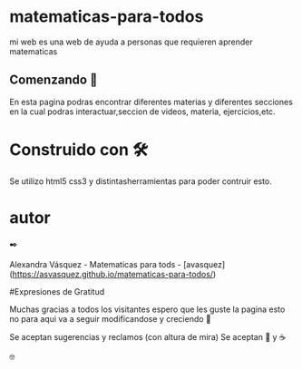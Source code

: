 # matematicas-para-todos
mi web es una web de ayuda a personas que requieren aprender matematicas

## Comenzando 🚀

En esta pagina podras encontrar diferentes materias y diferentes secciones en la cual podras interactuar,seccion de videos, materia, ejercicios,etc.


# Construido con 🛠️

Se utilizo html5 css3 y distintasherramientas para poder contruir esto.

# autor
✒️

Alexandra Vásquez - Matematicas para tods - [avasquez] (https://asvasquez.github.io/matematicas-para-todos/)

#Expresiones de Gratitud

Muchas gracias a todos los visitantes espero que les guste la pagina esto no para aqui va a seguir modificandose y creciendo 
🎁

Se aceptan sugerencias y reclamos  (con altura de mira) 
Se aceptan  🍺 y    ☕

    🤓
